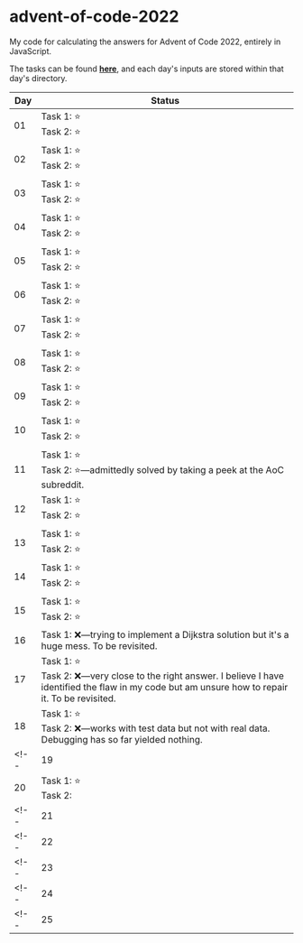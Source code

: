 # advent-of-code-2022

My code for calculating the answers for Advent of Code 2022, entirely in JavaScript.

The tasks can be found **[here](https://adventofcode.com/2022)**, and each day's inputs are stored within that day's directory.

| Day | Status |
|-|-|
|01|Task 1:&nbsp;⭐<br>Task 2:&nbsp;⭐|
|02|Task 1:&nbsp;⭐<br>Task 2:&nbsp;⭐|
|03|Task 1:&nbsp;⭐<br>Task 2:&nbsp;⭐|
|04|Task 1:&nbsp;⭐<br>Task 2:&nbsp;⭐|
|05|Task 1:&nbsp;⭐<br>Task 2:&nbsp;⭐|
|06|Task 1:&nbsp;⭐<br>Task 2:&nbsp;⭐|
|07|Task 1:&nbsp;⭐<br>Task 2:&nbsp;⭐|
|08|Task 1:&nbsp;⭐<br>Task 2:&nbsp;⭐|
|09|Task 1:&nbsp;⭐<br>Task 2:&nbsp;⭐|
|10|Task 1:&nbsp;⭐<br>Task 2:&nbsp;⭐|
|11|Task 1:&nbsp;⭐<br>Task 2:&nbsp;⭐&mdash;admittedly solved by taking a peek at the AoC subreddit.|
|12|Task 1:&nbsp;⭐<br>Task 2:&nbsp;⭐|
|13|Task 1:&nbsp;⭐<br>Task 2:&nbsp;⭐|
|14|Task 1:&nbsp;⭐<br>Task 2:&nbsp;⭐|
|15|Task 1:&nbsp;⭐<br>Task 2:&nbsp;⭐|
|16|Task 1:&nbsp;❌&mdash;trying to implement a Dijkstra solution but it's a huge mess. To be revisited.|
|17|Task 1:&nbsp;⭐<br>Task 2:&nbsp;❌&mdash;very close to the right answer. I believe I have identified the flaw in my code but am unsure how to repair it. To be revisited.|
|18|Task 1:&nbsp;⭐<br>Task 2:&nbsp;❌&mdash;works with test data but not with real data. Debugging has so far yielded nothing.|
<!-- |19|| -->
|20|Task 1:&nbsp;⭐<br>Task 2:|
<!-- |21|| -->
<!-- |22|| -->
<!-- |23|| -->
<!-- |24|| -->
<!-- |25|| -->
